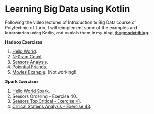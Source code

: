 Learning Big Data using Kotlin
==============================

Following the video lectures of Introduction to Big Data course of Polytechnic of Turin, I will reimplement some 
of the examples and laboratories using Kotlin, and explain them in my blog, [thegmariottiblog](https://thegmariottiblog.blogspot.com/).

**Hadoop Exercises**
1) [Hello World](01_hello-big-data).
2) [N-Gram Count](02_n-gram-count).
3) [Sensors Analysis](03_sensors-analysis).
4) [Potential Friends](04_potential-friends).
5) [Movies Example](05_movies-example). (Not working!!)

**Spark Exercises**
1) [Hello World Spark](06_hello-world-spark).
2) [Sensors Ordering - Exercise 40](07_sensors-ordering-%2340).
3) [Sensors Top Critical - Exercise 41](08_sensors-top-critical-%2341).
4) [Critical Stations Analysis - Exercise 43](09_critical-stations-analysis-%2343).